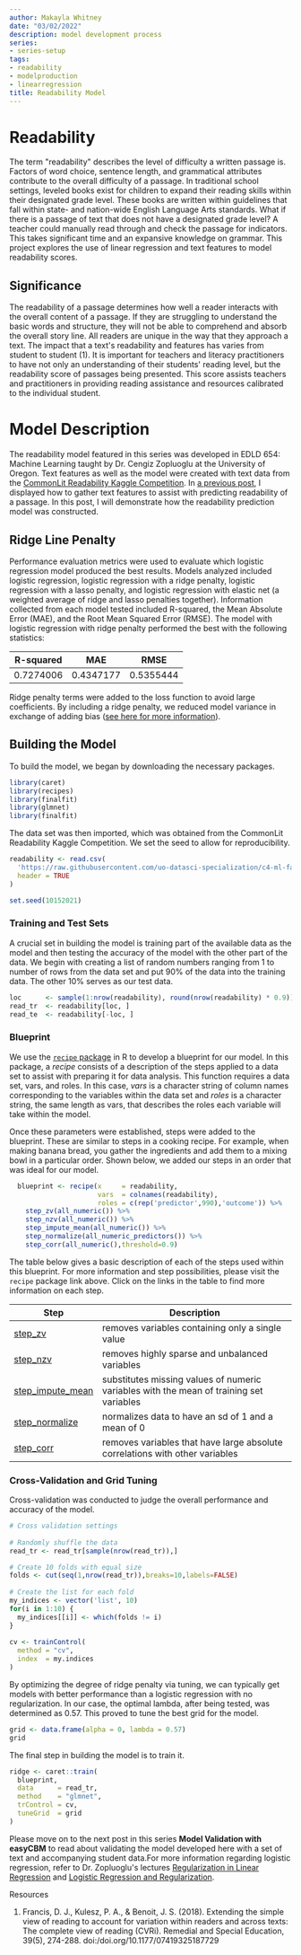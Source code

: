 ```yaml
---
author: Makayla Whitney
date: "03/02/2022"
description: model development process
series:
- series-setup
tags:
- readability
- modelproduction
- linearregression
title: Readability Model
---
```


# Readability
The term "readability" describes the level of difficulty a written passage is. Factors of word choice, sentence length, and grammatical attributes contribute to the overall difficulty of a passage. In traditional school settings, leveled books exist for children to expand their reading skills within their designated grade level. These books are written within guidelines that fall within state- and nation-wide English Language Arts standards. What if there is a passage of text that does not have a designated grade level? A teacher could manually read through and check the passage for indicators. This takes significant time and an expansive knowledge on grammar. This project explores the use of linear regression and text features to model readability scores. 

## Significance
The readability of a passage determines how well a reader interacts with the overall content of a passage. If they are struggling to understand the basic words and structure, they will not be able to comprehend and absorb the overall story line. All readers are unique in the way that they approach a text. The impact that a text's readability and features has varies from student to student (1). It is important for teachers and literacy practitioners to have not only an understanding of their students' reading level, but the readability score of passages being presented. This score assists teachers and practitioners in providing reading assistance and resources calibrated to the individual student. 

# Model Description
The readability model featured in this series was developed in EDLD 654: Machine Learning taught by Dr. Cengiz Zopluoglu at the University of Oregon. Text features as well as the model were created with text data from the [CommonLit Readability Kaggle Competition](https://www.kaggle.com/c/commonlitreadabilityprize/ "CommonLit Readability Kaggle Competition"). In [a previous post](textfeats.md), I displayed how to gather text features to assist with predicting readability of a passage. In this post, I will demonstrate how the readability prediction model was constructed. 

## Ridge Line Penalty
Performance evaluation metrics were used to evaluate which logistic regression model produced the best results. Models analyzed included logistic regression, logistic regression with a ridge penalty, logistic regression with a lasso penalty, and logistic regression with elastic net (a weighted average of ridge and lasso penalties together). Information collected from each model tested included R-squared, the Mean Absolute Error (MAE), and the Root Mean Squared Error (RMSE). The model with logistic regression with ridge penalty performed the best with the following statistics:

| R-squared |     MAE   |     RMSE  |
|-----------|-----------|-----------|
| 0.7274006 | 0.4347177 | 0.5355444 |

Ridge penalty terms were added to the loss function to avoid large coefficients. By including a ridge penalty, we reduced model variance in exchange of adding bias ([see here for more information](https://ml-21.netlify.app/notes/lecture-5a.html#21_Ridge_Penalty "Lecture 5a")).

## Building the Model
To build the model, we began by downloading the necessary packages. 

```r
library(caret)
library(recipes)
library(finalfit)
library(glmnet)
library(finalfit)
```
The data set was then imported, which was obtained from the CommonLit Readability Kaggle Competition. We set the seed to allow for reproducibility.

```r
readability <- read.csv(
  'https://raw.githubusercontent.com/uo-datasci-specialization/c4-ml-fall-2021/main/data/readability_features.csv',
  header = TRUE
)

set.seed(10152021)
```
### Training and Test Sets
A crucial set in building the model is training part of the available data as the model and then testing the accuracy of the model with the other part of the data. We begin with creating a list of random numbers ranging from 1 to number of rows from the data set and put 90% of the data into the training data. The other 10% serves as our test data.  
```r
loc      <- sample(1:nrow(readability), round(nrow(readability) * 0.9))
read_tr  <- readability[loc, ]
read_te  <- readability[-loc, ]
```

### Blueprint
We use the [`recipe` package](https://www.rdocumentation.org/packages/recipes/versions/0.2.0/topics/recipe "`recipe` package") in R to develop a blueprint for our model. In this package, a _recipe_ consists of a description of the steps applied to a data set to assist with preparing it for data analysis. This function requires a data set, vars, and roles. In this case, _vars_ is a character string of column names corresponding to the variables within the data set and _roles_ is a character string, the same length as vars, that describes the roles each variable will take within the model.

Once these parameters were established, steps were added to the blueprint. These are similar to steps in a cooking recipe. For example, when making banana bread, you gather the ingredients and add them to a mixing bowl in a particular order. Shown below, we added our steps in an order that was ideal for our model.

```r
  blueprint <- recipe(x     = readability,
                      vars  = colnames(readability),
                      roles = c(rep('predictor',990),'outcome')) %>%
    step_zv(all_numeric()) %>%
    step_nzv(all_numeric()) %>%
    step_impute_mean(all_numeric()) %>%
    step_normalize(all_numeric_predictors()) %>%
    step_corr(all_numeric(),threshold=0.9)
```
The table below gives a basic description of each of the steps used within this blueprint. For more information and step possibilities, please visit the `recipe` package link above. Click on the links in the table to find more information on each step. 

|         Step        |                                       Description                                         |
|---------------------|-------------------------------------------------------------------------------------------|
| [step_zv](https://www.rdocumentation.org/packages/recipes/versions/0.2.0/topics/step_zv "step_zv")             |   removes variables containing only a single value                                        |
| [step_nzv](https://www.rdocumentation.org/packages/recipes/versions/0.2.0/topics/step_nzv "step_nzv")            |   removes highly sparse and unbalanced variables                                          |
| [step_impute_mean](https://www.rdocumentation.org/packages/recipes/versions/0.2.0/topics/step_impute_mean "step_impute_mean")    |   substitutes missing values of numeric variables with the mean of training set variables |
| [step_normalize](https://www.rdocumentation.org/packages/recipes/versions/0.2.0/topics/step_normalize "step_normalize")      |   normalizes data to have an sd of 1 and a mean of 0                                      |
| [step_corr](https://www.rdocumentation.org/packages/recipes/versions/0.2.0/topics/step_corr "step_corr")           |   removes variables that have large absolute correlations with other variables            |

### Cross-Validation and Grid Tuning
Cross-validation was conducted to judge the overall performance and accuracy of the model. 

```r
# Cross validation settings
  
# Randomly shuffle the data
read_tr <- read_tr[sample(nrow(read_tr)),]

# Create 10 folds with equal size
folds <- cut(seq(1,nrow(read_tr)),breaks=10,labels=FALSE)
  
# Create the list for each fold 
my_indices <- vector('list', 10)
for(i in 1:10) {
  my_indices[[i]] <- which(folds != i)
}
      
cv <- trainControl(
  method = "cv",
  index  = my.indices
)
```

By optimizing the degree of ridge penalty via tuning, we can typically get models with better performance than a logistic regression with no regularization. In our case, the optimal lambda, after being tested, was determined as 0.57. This proved to tune the best grid for the model. 

```r
grid <- data.frame(alpha = 0, lambda = 0.57) 
grid
```

The final step in building the model is to train it.

```r
ridge <- caret::train(
  blueprint, 
  data      = read_tr, 
  method    = "glmnet", 
  trControl = cv,
  tuneGrid  = grid
)
```
Please move on to the next post in this series **Model Validation with easyCBM** to read about validating the model developed here with a set of text and accompanying student data.For more information regarding logistic regression, refer to Dr. Zopluoglu's lectures [Regularization in Linear Regression](https://ml-21.netlify.app/notes/lecture-4b.html#Regularization "Regularization in Linear Regression") and [Logistic Regression and Regularization](https://ml-21.netlify.app/notes/lecture-5a.html#1_Overview_of_the_Logistic_Regression "Logistic Regression and Regularization").

Resources
1. Francis, D. J., Kulesz, P. A., & Benoit, J. S. (2018). Extending the simple view of reading to account for variation within readers and across texts: The complete view of reading (CVRi). Remedial and Special Education, 39(5), 274-288. doi:/doi.org/10.1177/07419325187729
